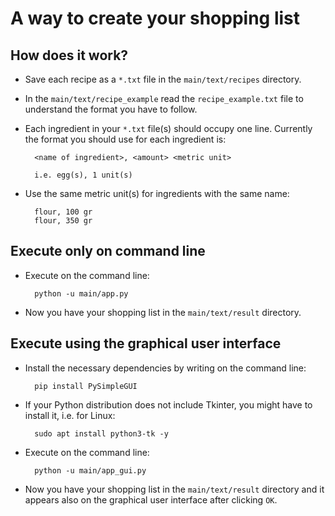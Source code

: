 # A way to create your shopping list
## How does it work?
* Save each recipe as a ```*.txt``` file in the ```main/text/recipes``` directory.

* In the ```main/text/recipe_example``` read the ```recipe_example.txt``` file to understand the format you have to follow.

* Each ingredient in your ```*.txt``` file(s) should occupy one line. Currently the format you should use for each ingredient is:

        <name of ingredient>, <amount> <metric unit>

        i.e. egg(s), 1 unit(s)

* Use the same metric unit(s) for ingredients with the same name:

        flour, 100 gr
        flour, 350 gr

## Execute only on command line
* Execute on the command line:
        
        python -u main/app.py


* Now you have your shopping list in the ```main/text/result``` directory.

## Execute using the graphical user interface
* Install the necessary dependencies by writing on the command line:

        pip install PySimpleGUI

* If your Python distribution does not include Tkinter, you might have to install it, i.e. for Linux: 

        sudo apt install python3-tk -y

* Execute on the command line:
        
        python -u main/app_gui.py

* Now you have your shopping list in the ```main/text/result``` directory and it appears also on the graphical user interface after clicking ```OK```.